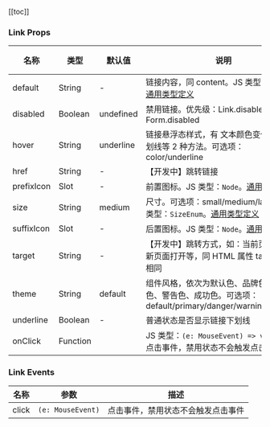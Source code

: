 [//]: # ':: BASE_DOC ::'
[//]: # '## API'

[[toc]]

### Link Props

| 名称       | 类型     | 默认值    | 说明                                                                                                                                          | 必传 |
| ---------- | -------- | --------- | --------------------------------------------------------------------------------------------------------------------------------------------- | ---- |
| default    | String   | -         | 链接内容，同 content。JS 类型：`Node`。[通用类型定义](https://github.com/Tencent/tdesign-vue-next/blob/develop/src/common.JS)                 | N    |
| disabled   | Boolean  | undefined | 禁用链接。优先级：Link.disabled > Form.disabled                                                                                               | N    |
| hover      | String   | underline | 链接悬浮态样式，有 文本颜色变化、添加下划线等 2 种方法。可选项：color/underline                                                               | N    |
| href       | String   | -         | 【开发中】跳转链接                                                                                                                            | N    |
| prefixIcon | Slot     | -         | 前置图标。JS 类型：`Node`。[通用类型定义](https://github.com/Tencent/tdesign-vue-next/blob/develop/src/common.JS)                             | N    |
| size       | String   | medium    | 尺寸。可选项：small/medium/large。JS 类型：`SizeEnum`。[通用类型定义](https://github.com/Tencent/tdesign-vue-next/blob/develop/src/common.JS) | N    |
| suffixIcon | Slot     | -         | 后置图标。JS 类型：`Node`。[通用类型定义](https://github.com/Tencent/tdesign-vue-next/blob/develop/src/common.JS)                             | N    |
| target     | String   | -         | 【开发中】跳转方式，如：当前页面打开、新页面打开等，同 HTML 属性 target 含义相同                                                              | N    |
| theme      | String   | default   | 组件风格，依次为默认色、品牌色、危险色、警告色、成功色。可选项：default/primary/danger/warning/success                                        | N    |
| underline  | Boolean  | -         | 普通状态是否显示链接下划线                                                                                                                    | N    |
| onClick    | Function |           | JS 类型：`(e: MouseEvent) => void`<br/>点击事件，禁用状态不会触发点击事件                                                                     | N    |

### Link Events

| 名称  | 参数              | 描述                               |
| ----- | ----------------- | ---------------------------------- |
| click | `(e: MouseEvent)` | 点击事件，禁用状态不会触发点击事件 |
